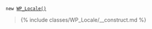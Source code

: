 <p><code>new <a href="https://developer.wordpress.org/reference/classes/wp_locale/">WP_Locale()</a></code></p>

<blockquote>

{% include classes/WP_Locale/__construct.md %}

</blockquote>
